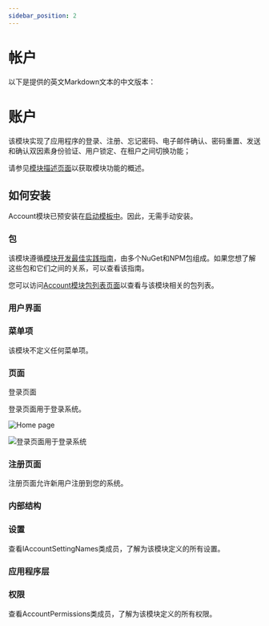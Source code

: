 ```yaml
---
sidebar_position: 2
---
```


# 帐户

以下是提供的英文Markdown文本的中文版本：

# 账户

该模块实现了应用程序的登录、注册、忘记密码、电子邮件确认、密码重置、发送和确认双因素身份验证、用户锁定、在租户之间切换功能；

请参见[模块描述页面](https://commercial.abp.io/modules/Volo.Account.Pro?_ga=2.203721431.638389710.1682325508-1619359562.1681202968)以获取模块功能的概述。

如何安装
--------------

Account模块已预安装在[启动模板中](https://docs.abp.io/en/commercial/7.2/startup-templates/application/index)。因此，无需手动安装。

### 包

该模块遵循[模块开发最佳实践指南](https://docs.abp.io/en/abp/latest/Best-Practices/Index)，由多个NuGet和NPM包组成。如果您想了解这些包和它们之间的关系，可以查看该指南。

您可以访问[Account模块包列表页面](https://abp.io/packages?moduleName=Volo.Account.Pro)以查看与该模块相关的包列表。

### 用户界面

### 菜单项

该模块不定义任何菜单项。

### 页面

登录页面

登录页面用于登录系统。

![Home page](https://raaghustorageaccount.blob.core.windows.net/raaghu-docs/home-page.png)

![登录页面用于登录系统](https://raaghustorageaccount.blob.core.windows.net/raaghu-docs/login_page.png)

### 注册页面

注册页面允许新用户注册到您的系统。

### 内部结构

### 设置

查看IAccountSettingNames类成员，了解为该模块定义的所有设置。

### 应用程序层

### 权限

查看AccountPermissions类成员，了解为该模块定义的所有权限。
